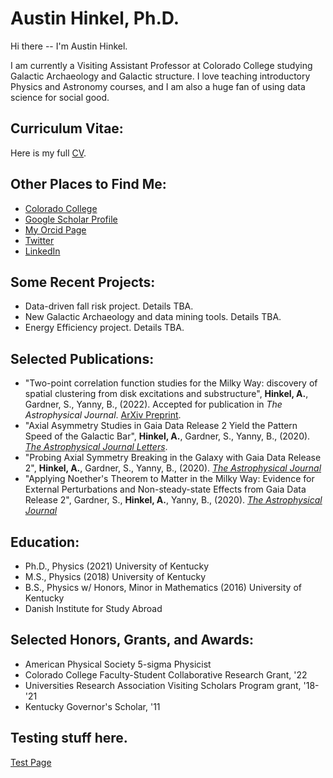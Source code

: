 # Austin Hinkel, Ph.D.

Hi there -- I'm Austin Hinkel.  

I am currently a Visiting Assistant Professor at Colorado College studying Galactic Archaeology and Galactic structure.  I love teaching introductory Physics and Astronomy courses, and I am also a huge fan of using data science for social good.  



## Curriculum Vitae:

Here is my full [CV](https://ahinkel.github.io/assets/pdfs/AustinHinkel_CV_20220929redact.pdf).



## Other Places to Find Me:


- [Colorado College](https://www.coloradocollege.edu/basics/contact/directory/people/hinkel_austin.html)
- [Google Scholar Profile](https://scholar.google.com/citations?user=Act8eHcAAAAJ&hl=en&oi=ao)
- [My Orcid Page](https://orcid.org/0000-0002-9785-914X)
- [Twitter](https://twitter.com/iHinkthere4iam)
- [LinkedIn](https://www.linkedin.com/in/austin-hinkel/)



## Some Recent Projects:


- Data-driven fall risk project.  Details TBA.
- New Galactic Archaeology and data mining tools.  Details TBA.
- Energy Efficiency project.  Details TBA.



## Selected Publications:


- "Two-point correlation function studies for the Milky Way: discovery of spatial clustering from disk excitations and substructure", **Hinkel, A.**, Gardner, S., Yanny, B., (2022). Accepted for publication in *The Astrophysical Journal*. [ArXiv Preprint](https://arxiv.org/abs/2210.13450).
- "Axial Asymmetry Studies in Gaia Data Release 2 Yield the Pattern Speed of the Galactic Bar", **Hinkel, A.**, Gardner, S., Yanny, B., (2020). [*The Astrophysical Journal Letters*](https://doi.org/10.3847/2041-8213/aba905).
- "Probing Axial Symmetry Breaking in the Galaxy with Gaia Data Release 2", **Hinkel, A.**, Gardner, S., Yanny, B., (2020). [*The Astrophysical Journal*](https://doi.org/10.3847/1538-4357/ab8235)
- "Applying Noether's Theorem to Matter in the Milky Way: Evidence for External Perturbations and Non-steady-state Effects from Gaia Data Release 2", Gardner, S., **Hinkel, A.**, Yanny, B., (2020). [*The Astrophysical Journal*](https://doi.org/10.3847/1538-4357/ab66c8)



## Education:


- Ph.D., Physics (2021) University of Kentucky
- M.S., Physics (2018) University of Kentucky
- B.S., Physics w/ Honors, Minor in Mathematics (2016) University of Kentucky
- Danish Institute for Study Abroad



## Selected Honors, Grants, and Awards:


- American Physical Society 5-sigma Physicist
- Colorado College Faculty-Student Collaborative Research Grant, '22
- Universities Research Association Visiting Scholars Program grant, '18-'21
- Kentucky Governor's Scholar, '11



## Testing stuff here.

[Test Page](/testpage)




